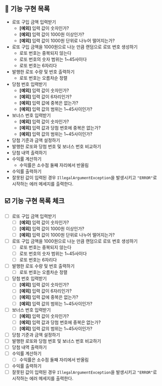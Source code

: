 ## 📝 기능 구현 목록
- 로또 구입 금액 입력받기
  - **[예외]** 입력 값이 숫자인가?
  - **[예외]** 입력 값이 1000원 이상인가?
  - **[예외]** 입력 값이 1000원 단위로 나누어 떨어지는가?
- 로또 구입 금액을 1000원으로 나눈 만큼 랜덤으로 로또 번호 생성하기
  - 로또 번호는 중복되지 않는다
  - 로또 번호의 숫자 범위는 1~45사이다
  - 로또 번호는 6자리다
- 발행한 로또 수량 및 번호 출력하기
  - 로또 번호는 오름차순 정렬
- 당첨 번호 입력받기
  - **[예외]** 입력 값이 숫자인가?
  - **[예외]** 입력 값이 6자리인가?
  - **[예외]** 입력 값에 중복은 없는가?
  - **[예외]** 입력 값의 범위는 1~45사이인가?
- 보너스 번호 입력받기
  - **[예외]** 입력 값이 숫자인가?
  - **[예외]** 입력 값과 당첨 번호에 중복은 없는가?
  - **[예외]** 입력 값의 범위는 1~45사이인가?
- 당첨 기준과 금액 설정하기
- 발행한 로또와 당첨 번호 및 보너스 번호 비교하기
- 당첨 내역 출력하기
- 수익률 계산하기
  - 수익률은 소수점 둘째 자리에서 반올림
- 수익률 출력하기
- 잘못된 값이 입력된 경우 `IllegalArgumentException`을 발생시키고 `"ERROR"`로 시작하는 에러 메세지를 출력한다.

## ☑️ 기능 구현 목록 체크
- [ ] 로또 구입 금액 입력받기
  - [ ] **[예외]** 입력 값이 숫자인가?
  - [ ] **[예외]** 입력 값이 1000원 이상인가?
  - [ ] **[예외]** 입력 값이 1000원 단위로 나누어 떨어지는가?
- [ ] 로또 구입 금액을 1000원으로 나눈 만큼 랜덤으로 로또 번호 생성하기
  - [ ] 로또 번호는 중복되지 않는다
  - [ ] 로또 번호의 숫자 범위는 1~45사이다
  - [ ] 로또 번호는 6자리다
- [ ] 발행한 로또 수량 및 번호 출력하기
  - [ ] 로또 번호는 오름차순 정렬
- [ ] 당첨 번호 입력받기
  - [ ] **[예외]** 입력 값이 숫자인가?
  - [ ] **[예외]** 입력 값이 6자리인가?
  - [ ] **[예외]** 입력 값에 중복은 없는가?
  - [ ] **[예외]** 입력 값의 범위는 1~45사이인가?
- [ ] 보너스 번호 입력받기
  - [ ] **[예외]** 입력 값이 숫자인가?
  - [ ] **[예외]** 입력 값과 당첨 번호에 중복은 없는가?
  - [ ] **[예외]** 입력 값의 범위는 1~45사이인가?
- [ ] 당첨 기준과 금액 설정하기
- [ ] 발행한 로또와 당첨 번호 및 보너스 번호 비교하기
- [ ] 당첨 내역 출력하기
- [ ] 수익률 계산하기
  - [ ] 수익률은 소수점 둘째 자리에서 반올림
- [ ] 수익률 출력하기
- [ ] 잘못된 값이 입력된 경우 `IllegalArgumentException`을 발생시키고 `"ERROR"`로 시작하는 에러 메세지를 출력한다.
